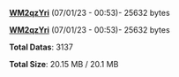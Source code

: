 [**WM2qzYri**](/data/WM2qzYri.txt) (07/01/23 - 00:53)- 25632 bytes

[**WM2qzYri**](/data/WM2qzYri.txt) (07/01/23 - 00:53)- 25632 bytes

**Total Datas**: 3137

**Total Size**: 20.15 MB / 20.1 MB